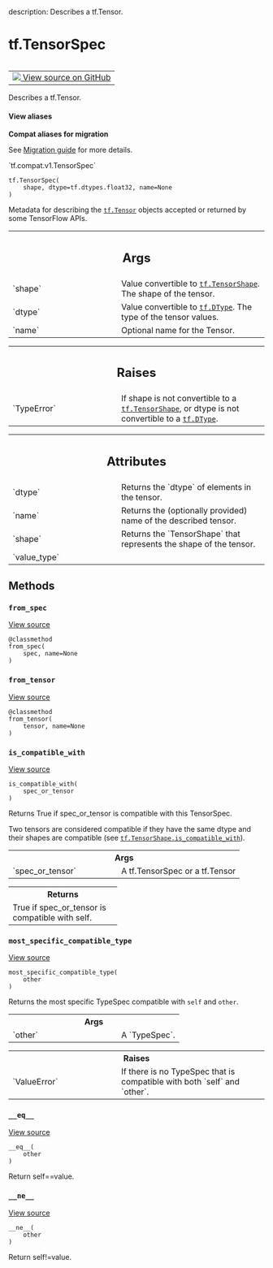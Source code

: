 description: Describes a tf.Tensor.

<div itemscope itemtype="http://developers.google.com/ReferenceObject">
<meta itemprop="name" content="tf.TensorSpec" />
<meta itemprop="path" content="Stable" />
<meta itemprop="property" content="__eq__"/>
<meta itemprop="property" content="__init__"/>
<meta itemprop="property" content="__ne__"/>
<meta itemprop="property" content="from_spec"/>
<meta itemprop="property" content="from_tensor"/>
<meta itemprop="property" content="is_compatible_with"/>
<meta itemprop="property" content="most_specific_compatible_type"/>
</div>

# tf.TensorSpec

<!-- Insert buttons and diff -->

<table class="tfo-notebook-buttons tfo-api nocontent" align="left">
<td>
  <a target="_blank" href="https://github.com/tensorflow/tensorflow/blob/r2.4/tensorflow/python/framework/tensor_spec.py#L121-L193">
    <img src="https://www.tensorflow.org/images/GitHub-Mark-32px.png" />
    View source on GitHub
  </a>
</td>
</table>



Describes a tf.Tensor.

<section class="expandable">
  <h4 class="showalways">View aliases</h4>
  <p>
<b>Compat aliases for migration</b>
<p>See
<a href="https://www.tensorflow.org/guide/migrate">Migration guide</a> for
more details.</p>
<p>`tf.compat.v1.TensorSpec`</p>
</p>
</section>

<pre class="devsite-click-to-copy prettyprint lang-py tfo-signature-link">
<code>tf.TensorSpec(
    shape, dtype=tf.dtypes.float32, name=None
)
</code></pre>



<!-- Placeholder for "Used in" -->

Metadata for describing the <a href="../tf/Tensor.md"><code>tf.Tensor</code></a> objects accepted or returned
by some TensorFlow APIs.

<!-- Tabular view -->
 <table class="responsive fixed orange">
<colgroup><col width="214px"><col></colgroup>
<tr><th colspan="2"><h2 class="add-link">Args</h2></th></tr>

<tr>
<td>
`shape`
</td>
<td>
Value convertible to <a href="../tf/TensorShape.md"><code>tf.TensorShape</code></a>. The shape of the tensor.
</td>
</tr><tr>
<td>
`dtype`
</td>
<td>
Value convertible to <a href="../tf/dtypes/DType.md"><code>tf.DType</code></a>. The type of the tensor values.
</td>
</tr><tr>
<td>
`name`
</td>
<td>
Optional name for the Tensor.
</td>
</tr>
</table>



<!-- Tabular view -->
 <table class="responsive fixed orange">
<colgroup><col width="214px"><col></colgroup>
<tr><th colspan="2"><h2 class="add-link">Raises</h2></th></tr>

<tr>
<td>
`TypeError`
</td>
<td>
If shape is not convertible to a <a href="../tf/TensorShape.md"><code>tf.TensorShape</code></a>, or dtype is
not convertible to a <a href="../tf/dtypes/DType.md"><code>tf.DType</code></a>.
</td>
</tr>
</table>





<!-- Tabular view -->
 <table class="responsive fixed orange">
<colgroup><col width="214px"><col></colgroup>
<tr><th colspan="2"><h2 class="add-link">Attributes</h2></th></tr>

<tr>
<td>
`dtype`
</td>
<td>
Returns the `dtype` of elements in the tensor.
</td>
</tr><tr>
<td>
`name`
</td>
<td>
Returns the (optionally provided) name of the described tensor.
</td>
</tr><tr>
<td>
`shape`
</td>
<td>
Returns the `TensorShape` that represents the shape of the tensor.
</td>
</tr><tr>
<td>
`value_type`
</td>
<td>

</td>
</tr>
</table>



## Methods

<h3 id="from_spec"><code>from_spec</code></h3>

<a target="_blank" href="https://github.com/tensorflow/tensorflow/blob/r2.4/tensorflow/python/framework/tensor_spec.py#L59-L61">View source</a>

<pre class="devsite-click-to-copy prettyprint lang-py tfo-signature-link">
<code>@classmethod</code>
<code>from_spec(
    spec, name=None
)
</code></pre>




<h3 id="from_tensor"><code>from_tensor</code></h3>

<a target="_blank" href="https://github.com/tensorflow/tensorflow/blob/r2.4/tensorflow/python/framework/tensor_spec.py#L144-L151">View source</a>

<pre class="devsite-click-to-copy prettyprint lang-py tfo-signature-link">
<code>@classmethod</code>
<code>from_tensor(
    tensor, name=None
)
</code></pre>




<h3 id="is_compatible_with"><code>is_compatible_with</code></h3>

<a target="_blank" href="https://github.com/tensorflow/tensorflow/blob/r2.4/tensorflow/python/framework/tensor_spec.py#L130-L142">View source</a>

<pre class="devsite-click-to-copy prettyprint lang-py tfo-signature-link">
<code>is_compatible_with(
    spec_or_tensor
)
</code></pre>

Returns True if spec_or_tensor is compatible with this TensorSpec.

Two tensors are considered compatible if they have the same dtype
and their shapes are compatible (see <a href="../tf/TensorShape.md#is_compatible_with"><code>tf.TensorShape.is_compatible_with</code></a>).

<!-- Tabular view -->
 <table class="responsive fixed orange">
<colgroup><col width="214px"><col></colgroup>
<tr><th colspan="2">Args</th></tr>

<tr>
<td>
`spec_or_tensor`
</td>
<td>
A tf.TensorSpec or a tf.Tensor
</td>
</tr>
</table>



<!-- Tabular view -->
 <table class="responsive fixed orange">
<colgroup><col width="214px"><col></colgroup>
<tr><th colspan="2">Returns</th></tr>
<tr class="alt">
<td colspan="2">
True if spec_or_tensor is compatible with self.
</td>
</tr>

</table>



<h3 id="most_specific_compatible_type"><code>most_specific_compatible_type</code></h3>

<a target="_blank" href="https://github.com/tensorflow/tensorflow/blob/r2.4/tensorflow/python/framework/tensor_spec.py#L100-L105">View source</a>

<pre class="devsite-click-to-copy prettyprint lang-py tfo-signature-link">
<code>most_specific_compatible_type(
    other
)
</code></pre>

Returns the most specific TypeSpec compatible with `self` and `other`.


<!-- Tabular view -->
 <table class="responsive fixed orange">
<colgroup><col width="214px"><col></colgroup>
<tr><th colspan="2">Args</th></tr>

<tr>
<td>
`other`
</td>
<td>
A `TypeSpec`.
</td>
</tr>
</table>



<!-- Tabular view -->
 <table class="responsive fixed orange">
<colgroup><col width="214px"><col></colgroup>
<tr><th colspan="2">Raises</th></tr>

<tr>
<td>
`ValueError`
</td>
<td>
If there is no TypeSpec that is compatible with both `self`
and `other`.
</td>
</tr>
</table>



<h3 id="__eq__"><code>__eq__</code></h3>

<a target="_blank" href="https://github.com/tensorflow/tensorflow/blob/r2.4/tensorflow/python/framework/tensor_spec.py#L90-L95">View source</a>

<pre class="devsite-click-to-copy prettyprint lang-py tfo-signature-link">
<code>__eq__(
    other
)
</code></pre>

Return self==value.


<h3 id="__ne__"><code>__ne__</code></h3>

<a target="_blank" href="https://github.com/tensorflow/tensorflow/blob/r2.4/tensorflow/python/framework/tensor_spec.py#L97-L98">View source</a>

<pre class="devsite-click-to-copy prettyprint lang-py tfo-signature-link">
<code>__ne__(
    other
)
</code></pre>

Return self!=value.




